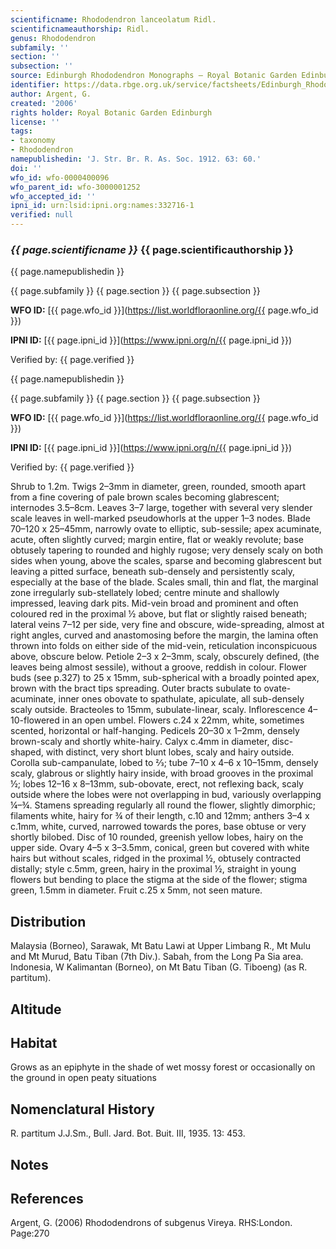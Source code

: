 ```yaml
---
scientificname: Rhododendron lanceolatum Ridl.
scientificnameauthorship: Ridl.
genus: Rhododendron
subfamily: ''
section: ''
subsection: ''
source: Edinburgh Rhododendron Monographs – Royal Botanic Garden Edinburgh
identifier: https://data.rbge.org.uk/service/factsheets/Edinburgh_Rhododendron_Monographs.xhtml
author: Argent, G.
created: '2006'
rights holder: Royal Botanic Garden Edinburgh
license: ''
tags:
- taxonomy
- Rhododendron
namepublishedin: 'J. Str. Br. R. As. Soc. 1912. 63: 60.'
doi: ''
wfo_id: wfo-0000400096
wfo_parent_id: wfo-3000001252
wfo_accepted_id: ''
ipni_id: urn:lsid:ipni.org:names:332716-1
verified: null
---
```

### _{{ page.scientificname }}_ {{ page.scientificauthorship }}
 {{ page.namepublishedin }}

{{ page.subfamily }} {{ page.section }} {{ page.subsection }}

**WFO ID:** [{{ page.wfo_id }}](https://list.worldfloraonline.org/{{ page.wfo_id }})

**IPNI ID:** [{{ page.ipni_id }}](https://www.ipni.org/n/{{ page.ipni_id }})

Verified by: {{ page.verified }}

 {{ page.namepublishedin }}

{{ page.subfamily }} {{ page.section }} {{ page.subsection }}

**WFO ID:** [{{ page.wfo_id }}](https://list.worldfloraonline.org/{{ page.wfo_id }})

**IPNI ID:** [{{ page.ipni_id }}](https://www.ipni.org/n/{{ page.ipni_id }})

Verified by: {{ page.verified }}



Shrub to 1.2m. Twigs 2–3mm in diameter, green, rounded, smooth apart from a fine covering of pale brown scales becoming glabrescent; internodes 3.5–8cm. Leaves 3–7 large, together with several very slender scale leaves in well-marked pseudowhorls at the upper 1–3 nodes. Blade 70–120 x 25–45mm, narrowly ovate to elliptic, sub-sessile; apex acuminate, acute, often slightly curved; margin entire, flat or weakly revolute; base obtusely tapering to rounded and highly rugose; very densely scaly on both sides when young, above the scales, sparse and becoming glabrescent but leaving a pitted surface, beneath sub-densely and persistently scaly, especially at the base of the blade. Scales small, thin and flat, the marginal zone irregularly sub-stellately lobed; centre minute and shallowly impressed, leaving dark pits. Mid-vein broad and prominent and often coloured red in the proximal ½ above, but flat or slightly raised beneath; lateral veins 7–12 per side, very fine and obscure, wide-spreading, almost at right angles, curved and anastomosing before the margin, the lamina often thrown into folds on either side of the mid-vein, reticulation inconspicuous above, obscure below. Petiole 2–3 x 2–3mm, scaly, obscurely defined, (the leaves being almost sessile), without a groove, reddish in colour. Flower buds (see p.327) to 25 x 15mm, sub-spherical with a broadly pointed apex, brown with the bract tips spreading. Outer bracts subulate to ovate-acuminate, inner ones obovate to spathulate, apiculate, all sub-densely scaly outside. Bracteoles to 15mm, subulate-linear, scaly. Inflorescence 4–10-flowered in an open umbel. Flowers c.24 x 22mm, white, sometimes scented, horizontal or half-hanging. Pedicels 20–30 x 1–2mm, densely brown-scaly and shortly white-hairy. Calyx c.4mm in diameter, disc-shaped, with distinct, very short blunt lobes, scaly and hairy outside. Corolla sub-campanulate, lobed to 2⁄3; tube 7–10 x 4–6 x 10–15mm, densely scaly, glabrous or slightly hairy inside, with broad grooves in the proximal ½; lobes 12–16 x 8–13mm, sub-obovate, erect, not reflexing back, scaly outside where the lobes were not overlapping in bud, variously overlapping ¼–¾. Stamens spreading regularly all round the flower, slightly dimorphic; filaments white, hairy for ¾ of their length, c.10 and 12mm; anthers 3–4 x c.1mm, white, curved, narrowed towards the pores, base obtuse or very shortly bilobed. Disc of 10 rounded, greenish yellow lobes, hairy on the upper side. Ovary 4–5 x 3–3.5mm, conical, green but covered with white hairs but without scales, ridged in the proximal ½, obtusely contracted distally; style c.5mm, green, hairy in the proximal ½, straight in young flowers but bending to place the stigma at the side of the flower; stigma green, 1.5mm in diameter. Fruit c.25 x 5mm, not seen mature.

## Distribution
Malaysia (Borneo), Sarawak, Mt Batu Lawi at Upper Limbang R., Mt Mulu and Mt Murud, Batu Tiban (7th Div.). Sabah, from the Long Pa Sia area. Indonesia, W Kalimantan (Borneo), on Mt Batu Tiban (G. Tiboeng) (as R. partitum).

## Altitude


## Habitat
Grows as an epiphyte in the shade of wet mossy forest or occasionally on the ground in open peaty situations

## Nomenclatural History
R. partitum J.J.Sm., Bull. Jard. Bot. Buit. III, 1935. 13: 453.
                       
## Notes


## References

Argent, G. (2006) Rhododendrons of subgenus Vireya. RHS:London. Page:270
